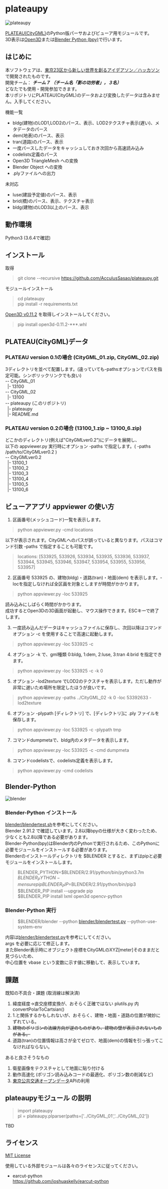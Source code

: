 # plateaupy
![plateaupy](doc/plateaupy.png)

[PLATEAU(CityGML)](https://www.mlit.go.jp/plateau/)のPython版パーサおよびビューア用モジュールです。  
3D表示は[Open3D](http://www.open3d.org/)または[Blender Python (bpy)](https://docs.blender.org/api/current/index.html)で行います。  

## はじめに
本ソフトウェアは、[東京23区から新しい世界を創るアイデアソン／ハッカソン](https://asciistartup.connpass.com/event/198420/)で開発されたものです。  
開発チーム： ***チーム７ （チーム名「影の功労者」，３名）***  
どなたでも使用・開発参加できます。  
本リポジトリにPLATEAU(CityGML)のデータおよび変換したデータは含みません。入手してください。  

機能一覧  
* bldg(建物)のLOD1,LOD2のパース、表示、LOD2テクスチャ表示(遅い)、メタデータのパース
* dem(地表)のパース、表示
* tran(道路)のパース、表示
* 一度パースしたデータをキャッシュしておき次回から高速読み込み
* codelists定義のパース
* Open3D TriangleMesh への変換
* Blender Object への変換
* .plyファイルへの出力

未対応  
* luse(建設予定値)のパース、表示
* brid(橋)のパース、表示、テクスチャ表示
* bldg(建物)のLOD3以上のパース、表示

## 動作環境
Python3 (3.6.4で確認)

## インストール
取得
>git clone --recursive https://github.com/AcculusSasao/plateaupy.git  

モジュールインストール

>cd plateaupy  
>pip install -r requirements.txt  

[Open3D v0.11.2](https://github.com/intel-isl/Open3D/releases/tag/v0.11.2) を取得しインストールしてください。  
>pip install open3d-0.11.2-***.whl
  
## PLATEAU(CityGML)データ

### PLATEAU version 0.1の場合 (CityGML_01.zip, CityGML_02.zip)
3ディレクトリを並べて配置します。(違っていても-pathsオプションでパスを指定可能。シンボリックリンクでも良い)  
-- CityGML_01  
&ensp;|- 13100  
-- CityGML_02  
&ensp;|- 13100  
-- plateaupy (このリポジトリ)  
&ensp;|- plateaupy  
&ensp;|- README.md  

### PLATEAU version 0.2の場合 (13100_1.zip ~ 13100_6.zip)
どこかのディレクトリ(例えば"CityGMLver0.2")にデータを展開し、  
以下の appviewer.py 実行時にオプション -paths で指定します。( -paths /path/to/CityGMLver0.2 )  
-- CityGMLver0.2  
&ensp;|- 13100_1  
&ensp;|- 13100_2  
&ensp;|- 13100_3  
&ensp;|- 13100_4  
&ensp;|- 13100_5  
&ensp;|- 13100_6  


## ビューアアプリ appviewer の使い方
1. 区画番号(メッシュコード)一覧を表示します。  
>python appviewer.py -cmd locations  

以下が表示されます。CityGMLへのパスが誤っていると異なります。パスはコマンド引数 -paths で指定することも可能です。  

>locations:  [533925, 533926, 533934, 533935, 533936, 533937, 533944, 533945, 533946, 533947, 533954, 533955, 533956, 533957]  
  
  
2. 区画番号 533925 の、建物(bldg)・道路(tran)・地面(dem) を表示します。-locを指定しなければ全区画を対象としますが時間がかかります。  

>python appviewer.py -loc 533925  

読み込みにしばらく時間がかかります。  
成功するとOpen3Dの3D画面が起動し、マウス操作できます。ESCキーで終了します。  


3. 一度読み込んだデータはキャッシュファイルに保存し、次回以降はコマンドオプション -c を使用することで高速に起動します。  

>python appviewer.py -loc 533925 -c  

4. オプション -k で、gml種類 0:bldg, 1:dem, 2:luse, 3:tran 4:brid を指定できます。  

>python appviewer.py -loc 533925 -c -k 0  

5. オプション -lod2texture でLOD2のテクスチャを表示します。ただし動作が非常に遅いため場所を限定したほうが良いです。  

>python appviewer.py -paths ../CityGML_02 -k 0 -loc 53392633 -lod2texture

6. オプション -plypath [ディレクトリ] で、[ディレクトリ]に .ply ファイルを保存します。
>python appviewer.py -loc 533925 -c -plypath tmp

7. コマンドdumpmetaで、bldg内のメタデータを表示します。  

>python appviewer.py -loc 533925 -c -cmd dumpmeta  

8. コマンドcodelistsで、codelists定義を表示します。  

>python appviewer.py -cmd codelists

## Blender-Python
![blender](doc/blender.png)
### Blender-Python インストール

[blender/blendertest.sh](blender/blendertest.sh)を参考にしてください。  
Blender 2.91.2 で確認しています。2.8以降bpyの仕様が大きく変わったため、少なくとも2.8以降である必要があります。  
Blender-Python(bpy)はBlender内のPythonで実行されるため、このPythonに必要モジュールをインストールする必要があります。  
Blenderのインストールディレクトリを $BLENDER とすると、まずはpipと必要モジュールをインストールします。  

>BLENDER_PYTHON=$BLENDER/2.91/python/bin/python3.7m  
>$BLENDER_PYTHON -m ensurepip  
>BLENDER_PIP=$BLENDER/2.91/python/bin/pip3  
>$BLENDER_PIP install --upgrade pip  
>$BLENDER_PIP install lxml open3d opencv-python  

### Blender-Python 実行

>$BLENDER/blender --python [blender/blendertest.py](blender/blendertest.py) --python-use-system-env

内容は[blender/blendertest.py](blender/blendertest.py)を参考にしてください。  
args を必要に応じて修正します。  
またBlender表示時にオブジェクト座標をCityGMLのXYZ[meter]そのままだと見づらいため、  
中心位置を vbase という変数に示す値に移動して、表示しています。  

## 課題

既知の不具合・課題 (取消線は解決済)
1. 緯度経度->直交座標変換が、おそらく正確ではない  plutils.py 内 convertPolarToCartsian()
2. 1.と関係するかもしれないが、おそらく、建物・地面・道路の位置が微妙にずれている。
3. ~~建物のポリゴンの法線方向が逆のものがあり、建物の壁が表示されないものがある。~~
4. 道路(tran)の位置情報は高さが全てゼロで、地面(dem)の情報を引っ張ってこなければならない。

あると良さそうなもの
1. 衛星画像をテクスチャとして地面に貼り付ける
2. 動作高速化 (ポリゴン読み込みコードの最適化、ポリゴン数の削減など)
3. [東京公共交通オープンデータ](https://tokyochallenge.odpt.org/)APIの利用

## plateaupyモジュール の説明

>import plateaupy  
>pl = plateaupy.plparser(paths=['../CityGML_01','../CityGML_02'])  

TBD

## ライセンス
[MIT License](LICENSE.txt)  
  
使用している外部モジュールは各々のライセンスに従ってください。  
* earcut-python  
https://github.com/joshuaskelly/earcut-python  
